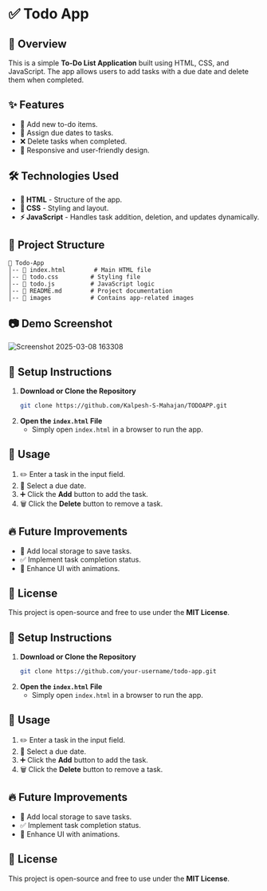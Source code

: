 # ✅ Todo App

## 🌟 Overview
This is a simple **To-Do List Application** built using HTML, CSS, and JavaScript. The app allows users to add tasks with a due date and delete them when completed.

## ✨ Features
- 📝 Add new to-do items.
- 📅 Assign due dates to tasks.
- ❌ Delete tasks when completed.
- 🎨 Responsive and user-friendly design.

## 🛠 Technologies Used
- **📌 HTML** - Structure of the app.
- **🎨 CSS** - Styling and layout.
- **⚡ JavaScript** - Handles task addition, deletion, and updates dynamically.

## 📁 Project Structure
```
📂 Todo-App
│-- 📜 index.html        # Main HTML file
│-- 📜 todo.css         # Styling file
│-- 📜 todo.js          # JavaScript logic
│-- 📜 README.md        # Project documentation
│-- 📂 images           # Contains app-related images
```

## 📷 Demo Screenshot
![Screenshot 2025-03-08 163308](https://github.com/user-attachments/assets/a0804870-2f80-4485-b801-51995640815e)

## 🚀 Setup Instructions
1. **Download or Clone the Repository**
   ```sh
   git clone https://github.com/Kalpesh-S-Mahajan/TODOAPP.git
   ```
2. **Open the `index.html` File**
   - Simply open `index.html` in a browser to run the app.

## 🎯 Usage
1. ✏️ Enter a task in the input field.
2. 📆 Select a due date.
3. ➕ Click the **Add** button to add the task.
4. 🗑 Click the **Delete** button to remove a task.

## 🔥 Future Improvements
- 💾 Add local storage to save tasks.
- ✅ Implement task completion status.
- 🎨 Enhance UI with animations.

## 📜 License
This project is open-source and free to use under the **MIT License**.

## 🚀 Setup Instructions
1. **Download or Clone the Repository**
   ```sh
   git clone https://github.com/your-username/todo-app.git
   ```
2. **Open the `index.html` File**
   - Simply open `index.html` in a browser to run the app.

## 🎯 Usage
1. ✏️ Enter a task in the input field.
2. 📆 Select a due date.
3. ➕ Click the **Add** button to add the task.
4. 🗑 Click the **Delete** button to remove a task.

## 🔥 Future Improvements
- 💾 Add local storage to save tasks.
- ✅ Implement task completion status.
- 🎨 Enhance UI with animations.

## 📜 License
This project is open-source and free to use under the **MIT License**.

